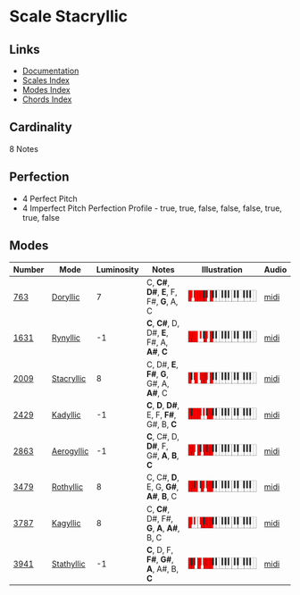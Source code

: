 # Scale Stacryllic

## Links

- [Documentation](README.md)
- [Scales Index](Scales.md)
- [Modes Index](Modes.md)
- [Chords Index](Chords.md)

## Cardinality

8 Notes

## Perfection

- 4 Perfect Pitch
- 4 Imperfect Pitch
Perfection Profile - true, true, false, false, false, true, true, false

## Modes

| Number | Mode | Luminosity | Notes | Illustration | Audio |
|--------|------|------------|-------|--------------|-------|
| [763](https://ianring.com/musictheory/scales/763) | [Doryllic](ModeDoryllic.md) | 7 | C, **C#**, **D#**, **E**, F, F#, **G**, A, C | ![CNaturalDoryllic](ModeCNaturalDoryllic.png) | [midi](https://github.com/edipermadi/music/blob/main/docs/ModeCNaturalDoryllic.mid?raw=true) | 
| [1631](https://ianring.com/musictheory/scales/1631) | [Rynyllic](ModeRynyllic.md) | -1 | **C**, **C#**, D, D#, **E**, F#, A, **A#**, **C** | ![CNaturalRynyllic](ModeCNaturalRynyllic.png) | [midi](https://github.com/edipermadi/music/blob/main/docs/ModeCNaturalRynyllic.mid?raw=true) | 
| [2009](https://ianring.com/musictheory/scales/2009) | [Stacryllic](ModeStacryllic.md) | 8 | C, D#, **E**, **F#**, **G**, G#, A, **A#**, C | ![CNaturalStacryllic](ModeCNaturalStacryllic.png) | [midi](https://github.com/edipermadi/music/blob/main/docs/ModeCNaturalStacryllic.mid?raw=true) | 
| [2429](https://ianring.com/musictheory/scales/2429) | [Kadyllic](ModeKadyllic.md) | -1 | **C**, **D**, **D#**, E, F, **F#**, G#, B, **C** | ![CNaturalKadyllic](ModeCNaturalKadyllic.png) | [midi](https://github.com/edipermadi/music/blob/main/docs/ModeCNaturalKadyllic.mid?raw=true) | 
| [2863](https://ianring.com/musictheory/scales/2863) | [Aerogyllic](ModeAerogyllic.md) | -1 | **C**, C#, D, **D#**, F, G#, **A**, **B**, **C** | ![CNaturalAerogyllic](ModeCNaturalAerogyllic.png) | [midi](https://github.com/edipermadi/music/blob/main/docs/ModeCNaturalAerogyllic.mid?raw=true) | 
| [3479](https://ianring.com/musictheory/scales/3479) | [Rothyllic](ModeRothyllic.md) | 8 | C, C#, **D**, E, G, **G#**, **A#**, **B**, C | ![CNaturalRothyllic](ModeCNaturalRothyllic.png) | [midi](https://github.com/edipermadi/music/blob/main/docs/ModeCNaturalRothyllic.mid?raw=true) | 
| [3787](https://ianring.com/musictheory/scales/3787) | [Kagyllic](ModeKagyllic.md) | 8 | C, **C#**, D#, F#, **G**, **A**, **A#**, B, C | ![CNaturalKagyllic](ModeCNaturalKagyllic.png) | [midi](https://github.com/edipermadi/music/blob/main/docs/ModeCNaturalKagyllic.mid?raw=true) | 
| [3941](https://ianring.com/musictheory/scales/3941) | [Stathyllic](ModeStathyllic.md) | -1 | **C**, D, F, **F#**, **G#**, **A**, A#, B, **C** | ![CNaturalStathyllic](ModeCNaturalStathyllic.png) | [midi](https://github.com/edipermadi/music/blob/main/docs/ModeCNaturalStathyllic.mid?raw=true) | 

